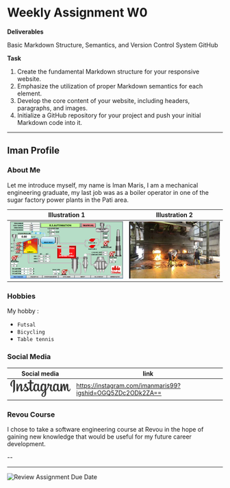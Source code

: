 

# Weekly Assignment W0

**Deliverables**

Basic Markdown Structure, Semantics, and Version Control System GitHub

**Task**

1. Create the fundamental Markdown structure for your responsive website.
2. Emphasize the utilization of proper Markdown semantics for each element.
3. Develop the core content of your website, including headers, paragraphs, and images.
4. Initialize a GitHub repository for your project and push your initial Markdown code into it.

---
## Iman Profile

### About Me
Let me introduce myself, my name is Iman Maris, I am a mechanical engineering graduate, my last job was as a boiler operator in one of the sugar factory power plants in the Pati area.

|Illustration 1|Illustration 2|
|--------|--------|
|![control panel](/assets/boilerdiagrm.png)|![operator boiler](/assets/pengorekan.png)|

### Hobbies
My hobby :
* `Futsal`
* `Bicycling`
* `Table tennis`

### Social Media
|Social media|link|
|------------|----|
|![ig](/assets/instagram.256x73.png)|https://instagram.com/imanmaris99?igshid=OGQ5ZDc2ODk2ZA==|
### Revou Course
I chose to take a software engineering course at Revou in the hope of gaining new knowledge that would be useful for my future career development.

--

---

![Review Assignment Due Date](https://classroom.github.com/assets/deadline-readme-button-24ddc0f5d75046c5622901739e7c5dd533143b0c8e959d652212380cedb1ea36.svg)

